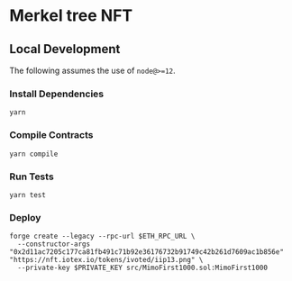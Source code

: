 # Merkel tree NFT

## Local Development

The following assumes the use of `node@>=12`.

### Install Dependencies

`yarn`

### Compile Contracts

`yarn compile`

### Run Tests

`yarn test`

### Deploy

```
forge create --legacy --rpc-url $ETH_RPC_URL \
  --constructor-args "0x2d11ac7205c177ca81fb491c71b92e36176732b91749c42b261d7609ac1b856e" "https://nft.iotex.io/tokens/ivoted/iip13.png" \
  --private-key $PRIVATE_KEY src/MimoFirst1000.sol:MimoFirst1000
```
